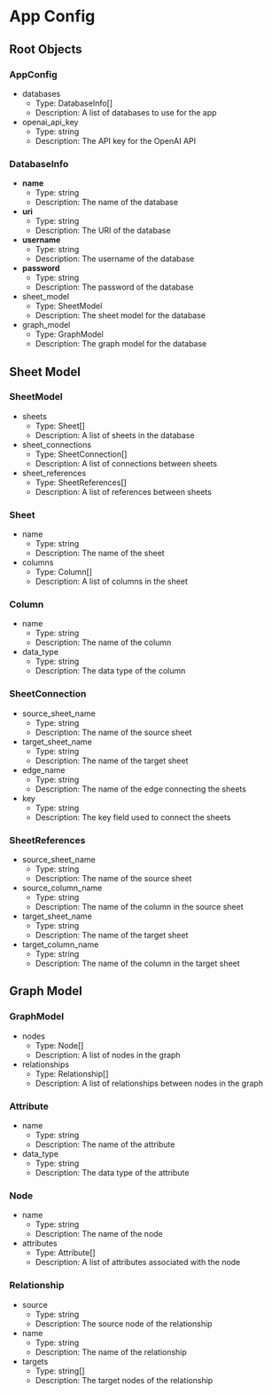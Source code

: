 # App Config

## Root Objects

### AppConfig

- databases
    - Type: DatabaseInfo[]
    - Description: A list of databases to use for the app
- openai_api_key
    - Type: string
    - Description: The API key for the OpenAI API

### DatabaseInfo

- **name**
    - Type: string
    - Description: The name of the database
- **uri**
    - Type: string
    - Description: The URI of the database
- **username**
    - Type: string
    - Description: The username of the database
- **password**
    - Type: string
    - Description: The password of the database
- sheet_model
    - Type: SheetModel
    - Description: The sheet model for the database
- graph_model
    - Type: GraphModel
    - Description: The graph model for the database

## Sheet Model

### SheetModel

- sheets
    - Type: Sheet[]
    - Description: A list of sheets in the database
- sheet_connections
    - Type: SheetConnection[]
    - Description: A list of connections between sheets
- sheet_references
    - Type: SheetReferences[]
    - Description: A list of references between sheets

### Sheet

- name
    - Type: string
    - Description: The name of the sheet
- columns
    - Type: Column[]
    - Description: A list of columns in the sheet

### Column

- name
    - Type: string
    - Description: The name of the column
- data_type
    - Type: string
    - Description: The data type of the column

### SheetConnection

- source_sheet_name
    - Type: string
    - Description: The name of the source sheet
- target_sheet_name
    - Type: string
    - Description: The name of the target sheet
- edge_name
    - Type: string
    - Description: The name of the edge connecting the sheets
- key
    - Type: string
    - Description: The key field used to connect the sheets

### SheetReferences

- source_sheet_name
    - Type: string
    - Description: The name of the source sheet
- source_column_name
    - Type: string
    - Description: The name of the column in the source sheet
- target_sheet_name
    - Type: string
    - Description: The name of the target sheet
- target_column_name
    - Type: string
    - Description: The name of the column in the target sheet

## Graph Model

### GraphModel

- nodes
    - Type: Node[]
    - Description: A list of nodes in the graph
- relationships
    - Type: Relationship[]
    - Description: A list of relationships between nodes in the graph

### Attribute

- name
    - Type: string
    - Description: The name of the attribute
- data_type
    - Type: string
    - Description: The data type of the attribute

### Node

- name
    - Type: string
    - Description: The name of the node
- attributes
    - Type: Attribute[]
    - Description: A list of attributes associated with the node

### Relationship

- source
    - Type: string
    - Description: The source node of the relationship
- name
    - Type: string
    - Description: The name of the relationship
- targets
    - Type: string[]
    - Description: The target nodes of the relationship
